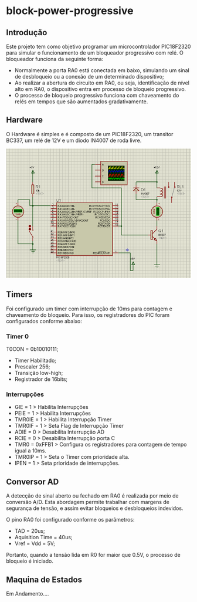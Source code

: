 # block-power-progressive

 ## Introdução 
 Este projeto tem como objetivo programar um microcontrolador PIC18F2320 para simular o funcionamento de um bloqueador progressivo com relé. O bloqueador funciona da seguinte forma:

 - Normalmente a porta RA0 está conectada em baixo, simulando um sinal de desbloqueio ou a conexão de um determinado dispositivo; 
 - Ao realizar a abertura do circuito em RA0, ou seja, identificação de nível alto em RA0, o dispositivo entra em processo de bloqueio progressivo. 
 - O processo de bloqueio progressivo funciona com chaveamento do relés em tempos que são aumentados gradativamente. 


 ## Hardware

 O Hardware é simples e é composto de um PIC18F2320, um transitor BC337, um relé de 12V e um diodo IN4007 de roda livre. 

 ![](figuras/esquema.png)


## Timers

Foi configurado um timer com interrupção de 10ms para contagem e chaveamento do bloqueio. Para isso, os registradores do PIC foram configurados conforme abaixo: 

### Timer 0

T0CON = 0b10010111;

- Timer Habilitado;
- Prescaler 256;
- Transição low-high;
- Registrador de 16bits; 

### Interrupções

- GIE = 1 > Habilita Interrupções
- PEIE = 1 > Habilita Interrupções
- TMR0IE = 1 > Habilita Interrupção Timer
- TMR0IF = 1 > Seta Flag de Interrupção Timer
- ADIE = 0 > Desabilita Interrupção AD
- RCIE = 0 > Desabilita Interrupção porta C
- TMR0 = 0xFFB1 > Configura os registradores para contagem de tempo igual a 10ms.
- TMR0IP = 1 > Seta o Timer com prioridade alta.
- IPEN = 1 > Seta prioridade de interrupções.


## Conversor AD

A detecção de sinal aberto ou fechado em RA0 é realizada por meio de conversão A/D. Esta abordagem permite trabalhar com margens de segurança de tensão, e assim evitar bloqueios e desbloqueios indevidos. 

O pino RA0 foi configurado conforme os parâmetros:
- TAD = 20us;
- Aquisition Time = 40us;
- Vref = Vdd = 5V;

Portanto, quando a tensão lida em R0 for maior que 0.5V, o processo de bloqueio é iniciado. 

## Maquina de Estados

Em Andamento....

